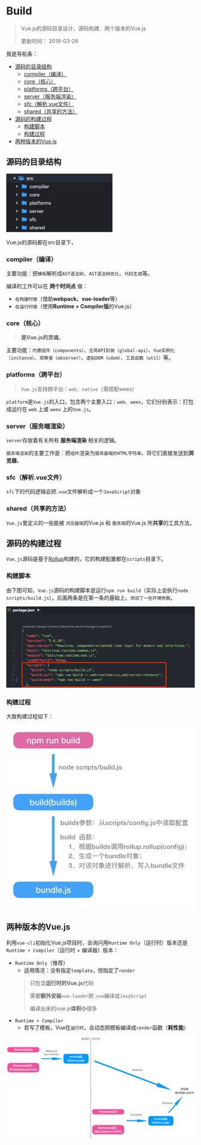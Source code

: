 # Build
> Vue.js的源码目录设计、源码构建、两个版本的Vue.js
> 
> 更新时间： 2019-03-26

我是导航条：
 - [源码的目录结构](#源码的目录结构)
      - [compiler（编译）](#compiler（编译）)
      - [core（核心）](#core（核心）)
      - [platforms（跨平台）](#platforms（跨平台）)
      - [server（服务端渲染）](#server（服务端渲染）)
      - [sfc（解析.vue文件）](#sfc（解析.vue文件）)
      - [shared（共享的方法）](#shared（共享的方法）)
 - [源码的构建过程](#源码的构建过程)
      - [构建脚本](#构建脚本)
      - [构建过程](#构建过程)
 - [两种版本的Vue.js](#两种版本的Vue.js)
## 源码的目录结构
![alt](./img/Build-2.png)

Vue.js的源码都在src目录下，
### compiler（编译）
主要功能：把`模板`解析成`AST语法树`、`AST语法树优化`、`代码生成`等。

编译的工作可以在 **两个时间点** 做：
 - `在构建时做`（借助**webpack、vue-loader**等）
 - `在运行时做`（使用**Runtime + Compiler版**的Vue.js）

### core（核心）
> **是Vue.js的灵魂**。

主要功能：`内置组件（components）`、`全局API封装（global-api）`、`Vue实例化（instance）`、`观察者（observer）`、`虚拟DOM（vdom）`、`工具函数（util）`等。


### platforms（跨平台）
> `Vue.js`支持跨平台：`web`、`native`（需搭配weex）

`platform`是`Vue.js`的入口，包含两个主要入口：`web`、`weex`，它们分别表示：打包成运行在 `web` 上或 `weex` 上的`Vue.js`。

### server（服务端渲染）
`server`存放着有关所有 **服务端渲染** 相关的逻辑。

`服务端渲染`的主要工作是：把`组件`渲染为`服务器端的HTML字符串`，将它们直接发送到**浏览器**。

### sfc（解析.vue文件）
`sfc`下的代码逻辑会把`.vue`文件解析成一个`JavaScript`对象

### shared（共享的方法）
`Vue.js`里定义的一些能被 `浏览器端`的Vue.js 和 `服务端`的Vue.js 所**共享**的工具方法。


## 源码的构建过程
`Vue.js`源码是基于[Rollup](./../../Tool/Rollup.md)构建的，它的构建配置都在`scripts`目录下。

### 构建脚本
由下图可知，`Vue.js`源码的构建脚本是运行`npm run build`（实际上会执行`node scripts/build.js`）。后面两条是在第一条的基础上，`添加了一些环境参数`。

![alt](./img/Build-3.png)

### 构建过程
大致构建过程如下：

![alt](./img/Build-4.png)

## 两种版本的Vue.js
利用`vue-cli`初始化Vue.js项目时，会询问用`Runtime Only`（运行时）版本还是`Runtime + Compiler`（运行时 + 编译器）版本：
 - `Runtime Only`（推荐）
    - 适用情况：没有指定`template`，但指定了`render`
    >只包含**运行时的Vue.js**代码
    >
    >需要**额外安装**`vue-loader`把`.vue`编译成`JavaScript`
    >
    >编译出来的vue.js**体积小**很多
 - `Runtime + Compiler`
    - 若写了模板，Vue在`运行时`，会动态把模板编译成`render`函数（**耗性能**）

![alt](./img/Build-1.png)